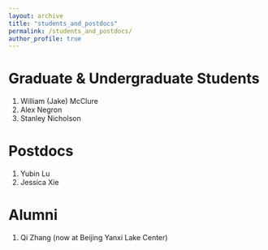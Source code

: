```yaml
---
layout: archive
title: "students_and_postdocs"
permalink: /students_and_postdocs/
author_profile: true
---
```


Graduate & Undergraduate Students
======
1. William (Jake) McClure 
1. Alex Negron 
1. Stanley Nicholson


Postdocs
======
1. Yubin Lu
1. Jessica Xie

Alumni
======
1. Qi Zhang (now at Beijing Yanxi Lake Center)